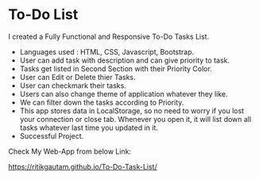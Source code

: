 <h1>To-Do List</h1>

I created a Fully Functional and Responsive To-Do Tasks List.
   - Languages used : HTML, CSS, Javascript, Bootstrap.
   - User can add task with description and can give priority to task.
   - Tasks get listed in Second Section with their Priority Color.
   - User can Edit or Delete thier Tasks.
   - User can checkmark their tasks.
   - Users can also change theme of application whatever they like.
   - We can filter down the tasks according to Priority.
   - This app stores data in LocalStorage, so no need to worry if you lost your connection or close tab. Whenever you open it, it will list down all tasks whatever last               time you updated in it.
   - Successful Project.

Check My Web-App from below Link:
   
   https://ritikgautam.github.io/To-Do-Task-List/
